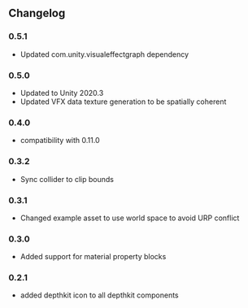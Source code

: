 ## Changelog

### 0.5.1
* Updated com.unity.visualeffectgraph dependency

### 0.5.0
* Updated to Unity 2020.3
* Updated VFX data texture generation to be spatially coherent

### 0.4.0
* compatibility with 0.11.0

### 0.3.2
* Sync collider to clip bounds

### 0.3.1
* Changed example asset to use world space to avoid URP conflict

### 0.3.0
* Added support for material property blocks

### 0.2.1
* added depthkit icon to all depthkit components